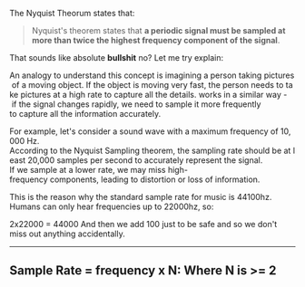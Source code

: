 The Nyquist Theorum states that:

>Nyquist's theorem states that **a periodic signal must be sampled at more than twice the highest frequency component of the signal**.

That sounds like absolute **bullshit** no?
Let me try explain:

An analogy to understand this concept is imagining a person taking pictures of a moving object. If the object is moving very fast, the person needs to take pictures at a high rate to capture all the details.
works in a similar way - if the signal changes rapidly, we need to sample it more frequently
to capture all the information accurately.  
  
For example, let's consider a sound wave with a maximum frequency of 10,000 Hz.
According to the Nyquist Sampling theorem, the sampling rate should be at least 20,000 samples per second to accurately represent the signal. If we sample at a lower rate, we may miss high-frequency components, leading to distortion or loss of information.

This is the reason why the standard sample rate for music is 44100hz.
Humans can only hear frequencies up to 22000hz, so:

2x22000 = 44000 
And then we add 100 just to be safe and so we don't miss out anything accidentally.

-----

## Sample Rate = frequency x N: Where N is >= 2